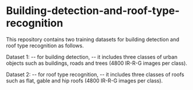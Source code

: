 # Building-detection-and-roof-type-recognition
This repository contains two training datasets for building detection and roof type recognition as follows.

Dataset 1: 
 -- for building detection, 
 -- it includes three classes of urban objects such as buildings, roads and trees (4800 IR-R-G images per class).

Dataset 2: 
 -- for roof type recognition, 
 -- it includes three classes of roofs such as flat, gable and hip roofs (4800 IR-R-G images per class).
